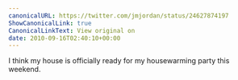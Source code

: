 ```yaml
---
canonicalURL: https://twitter.com/jmjordan/status/24627874197
ShowCanonicalLink: true
CanonicalLinkText: View original on
date: 2010-09-16T02:40:10+00:00
---
```

I think my house is officially ready for my housewarming party this weekend.